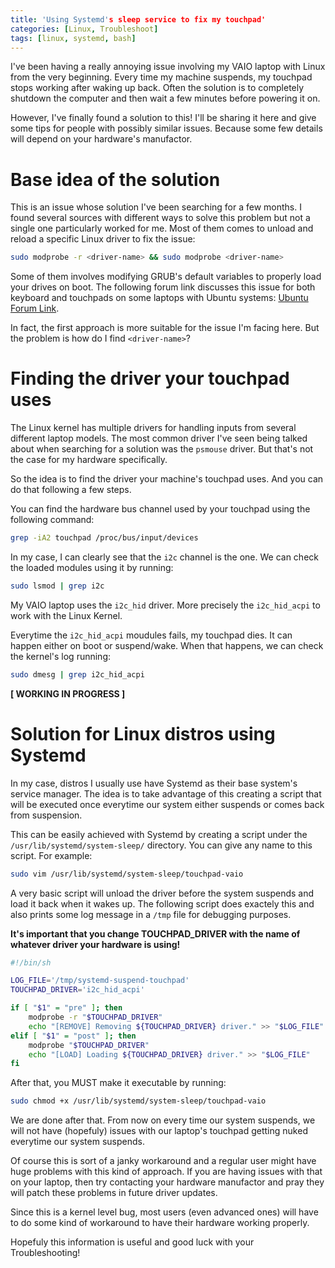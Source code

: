 ```yaml
---
title: 'Using Systemd's sleep service to fix my touchpad'
categories: [Linux, Troubleshoot]
tags: [linux, systemd, bash]
---
```


I've been having a really annoying issue involving my VAIO laptop with Linux
from the very beginning. Every time my machine suspends, my touchpad stops working
after waking up back. Often the solution is to completely shutdown the computer
and then wait a few minutes before powering it on.

However, I've finally found a solution to this! I'll be sharing it here and give
some tips for people with possibly similar issues. Because some few details will
depend on your hardware's manufactor.

# Base idea of the solution

This is an issue whose solution I've been searching for a few months. I found
several sources with different ways to solve this problem but not a single one
particularly worked for me. Most of them comes to unload and reload a specific
Linux driver to fix the issue:

```sh
sudo modprobe -r <driver-name> && sudo modprobe <driver-name>
```

Some of them involves modifying GRUB's default variables to properly load your
drives on boot. The following forum link discusses this issue for both keyboard
and touchpads on some laptops with Ubuntu systems:
[Ubuntu Forum Link](https://askubuntu.com/questions/916465/ubuntu-17-04-keyboard-not-responding-after-suspend/940323#940323).

In fact, the first approach is more suitable for the issue I'm facing here. But
the problem is how do I find `<driver-name>`?

# Finding the driver your touchpad uses

The Linux kernel has multiple drivers for handling inputs from several different
laptop models. The most common driver I've seen being talked about when searching
for a solution was the `psmouse` driver. But that's not the case for my hardware
specifically.

So the idea is to find the driver your machine's touchpad uses. And you can do that
following a few steps.

You can find the hardware bus channel used by your touchpad using the following command:

```sh
grep -iA2 touchpad /proc/bus/input/devices
```

In my case, I can clearly see that the `i2c` channel is the one. We can check the loaded
modules using it by running:

```sh
sudo lsmod | grep i2c
```

My VAIO laptop uses the `i2c_hid` driver. More precisely the `i2c_hid_acpi` to work
with the Linux Kernel.

Everytime the `i2c_hid_acpi` moudules fails, my touchpad dies. It can happen either
on boot or suspend/wake. When that happens, we can check the kernel's log running:

```sh
sudo dmesg | grep i2c_hid_acpi
```

**[ WORKING IN PROGRESS ]**

# Solution for Linux distros using Systemd

In my case, distros I usually use have Systemd as their base system's service
manager. The idea is to take advantage of this creating a script that will be
executed once everytime our system either suspends or comes back from suspension.

This can be easily achieved with Systemd by creating a script under the
`/usr/lib/systemd/system-sleep/` directory. You can give any name to this script.
For example:

```sh
sudo vim /usr/lib/systemd/system-sleep/touchpad-vaio
```

A very basic script will unload the driver before the system suspends and load it
back when it wakes up. The following script does exactely this and also prints some
log message in a `/tmp` file for debugging purposes.

**It's important that you change TOUCHPAD_DRIVER with the name of whatever driver your hardware is using!**

```sh
#!/bin/sh

LOG_FILE='/tmp/systemd-suspend-touchpad'
TOUCHPAD_DRIVER='i2c_hid_acpi'

if [ "$1" = "pre" ]; then
    modprobe -r "$TOUCHPAD_DRIVER"
    echo "[REMOVE] Removing ${TOUCHPAD_DRIVER} driver." >> "$LOG_FILE"
elif [ "$1" = "post" ]; then
    modprobe "$TOUCHPAD_DRIVER"
    echo "[LOAD] Loading ${TOUCHPAD_DRIVER} driver." >> "$LOG_FILE"
fi
```

After that, you MUST make it executable by running:

```sh
sudo chmod +x /usr/lib/systemd/system-sleep/touchpad-vaio
```

We are done after that. From now on every time our system suspends, we will not
have (hopefuly) issues with our laptop's touchpad getting nuked everytime
our system suspends.

Of course this is sort of a janky workaround and a regular user might have
huge problems with this kind of approach. If you are having issues with that
on your laptop, then try contacting your hardware manufactor and pray they
will patch these problems in future driver updates.

Since this is a kernel level bug, most users (even advanced ones) will
have to do some kind of workaround to have their hardware working properly.

Hopefuly this information is useful and good luck with your Troubleshooting!
